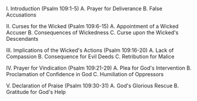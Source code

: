 I. Introduction (Psalm 109:1-5)
   A. Prayer for Deliverance
   B. False Accusations

II. Curses for the Wicked (Psalm 109:6-15)
   A. Appointment of a Wicked Accuser
   B. Consequences of Wickedness
   C. Curse upon the Wicked's Descendants

III. Implications of the Wicked's Actions (Psalm 109:16-20)
   A. Lack of Compassion
   B. Consequence for Evil Deeds
   C. Retribution for Malice

IV. Prayer for Vindication (Psalm 109:21-29)
   A. Plea for God's Intervention
   B. Proclamation of Confidence in God
   C. Humiliation of Oppressors

V. Declaration of Praise (Psalm 109:30-31)
   A. God's Glorious Rescue
   B. Gratitude for God's Help